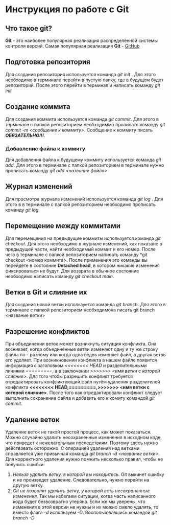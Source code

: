 # Инструкция по работе с Git

## Что такое git?
**Git** - это наиболее популярная реализация распределённой системы контроля версий. Самая популярная реализация **Git** - [GitHub](https://github.com)

## Подготовка репозитория
Для создания репозитория используется команда *git init* . Для этого необходимо в терминале перейти в пустую папку, где в будущем будет репозиторий. После этого перейти в терминал и написать команду *git init*


## Создание коммита
Для создания коммита используется команда *git commit*. Для этого в терминале с папкой репозиторием необходиммо прописать команду *git commit -m <сообщение к коммиту>*. Сообщение к коммиту писать ***ОБЯЗАТЕЛЬНО!!!***.

### Добавление файла к коммиту
Для добавления файла к будущему коммиту используется команда *git add*. Для этого в терминале с папкой репозиторием в терминале нужно прописать команду *git add <название файла>*

## Журнал изменений
Для просмотра журнала изменений используется команда *git log* . Для этого в в терминале с папкой репозиторием необходимо прописать команду *git log*.

## Перемещение между коммитами
Для перемещения на предыдущие коммиты используется команда *git checkout*. Для этого необходимо в журнале изменений, как показано в предыдущей части, найти необходимый коммит и его номер. После чего в терминале с папкой репозиторием написать команду *git checkout <номер коммита>. После применения это команды вы перейдёте в состояние **Detached head**, в котором никакие изменения фиксироваться не будут. Для возврата в обычное состояние необходимо написать команду *git checkout main*.

## Ветки в Git и слияние их
Для создания новой ветки используется команда *git branch*. Для этого в терминале с папкой репозиторием необходимона писать git branch <название ветки>

##  Разрешение конфликтов
При объединении веток может возникнуть ситуация конфликта. Она возникает, когда объединённые ветви изменяют одну и ту же строку файла по - разному или когда одна ведвь изменяет файл, а другая ветвь его удоляет. При возникновении конфликта в нашем файле появится информация с заголовком *<<<<<<<< HEAD* и разделительными линиями  *=========*, а в заключении *>>>>>>> <имя ветки с которой слияние>*. Для того чтобы разрешить конфликт требуется отредактировать конфликтующий файл путём удаления разделителей конфликта **<<<<<<<< HEAD,=========,>>>>>>> <имя ветки с которой слияние>**. После того как отредактировали конфликт следует выполнить сохранение файла и добавить его к комиту командой *git commit*.

## Удаление веток
Удаление веток не такой простой процесс, как может показаться. Можно случайно удалить несохраненные изменения в исходном коде, что приведет к нежелательным последствиям. Поэтому здесь нужно действовать осторожно. С операцией удаления над ветками справляется уже привычная команда *git branch -d <название ветки>*.
Для корректного удаления нужно помнить несколько правил, чтобы не получить ошибки:
1. *Нельзя удалить ветку, в которой вы находитесь.* Git выкинет ошибку и не произведет удаление. Следовательно, нужно перейти на другую ветку.
2. *Git не позволит удалить ветку, у которой есть несохраненные изменения.* Так мы избегаем ситуации, когда часть написанного кода будет безвозвратно утеряна. Если же мы уверены, что изменения в этой версии не нужны и их можно смело удалять, то вместо флага *-d* используем *-D*. Воспользовавшись командой *git branch -D <name of branch>*
